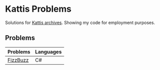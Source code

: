 # Kattis Problems
Solutions for [Kattis archives](https://open.kattis.com/).
Showing my code for employment purposes.

## Problems
| Problems | Languages |
| - | - |
| [FizzBuzz](https://github.com/PIXCPIXC/Kattis-Problems/tree/master/code/FizzBuzz) | C# |

